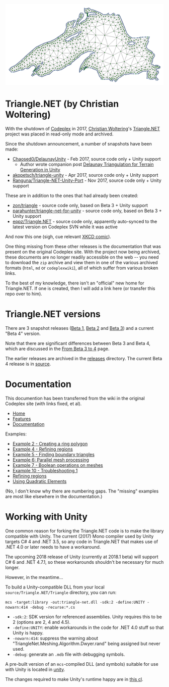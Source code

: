 ![Mesh Lake Superior](wiki/Home_mesh-superior.png)

# Triangle.NET (by Christian Woltering)

With the shutdown of [Codeplex](https://archive.codeplex.com/) in 2017, [Christian Woltering](https://github.com/wo80)'s [Triangle.NET](https://archive.codeplex.com/?p=triangle) project was placed in read-only mode and archived.

Since the shutdown announcement, a number of snapshots have been made:

* [Chaosed0/DelaunayUnity](https://github.com/Chaosed0/DelaunayUnity) - Feb 2017, source code only + Unity support
   * Author wrote companion post [Delaunay Triangulation for Terrain Generation in Unity](https://straypixels.net/delaunay-triangulation-terrain/)
* [akopetsch/triangle-unity](https://github.com/akopetsch/triangle-unity) - Apr 2017, source code only + Unity support
* [Ranguna/Triangle-NET-Unity-Port](https://github.com/Ranguna/Triangle-NET-Unity-Port) - Nov 2017, source code only + Unity support

These are in addition to the ones that had already been created:

* [zon/triangle](https://github.com/zon/triangle) - source code only, based on Beta 3 + Unity support
* [parahunter/triangle-net-for-unity](https://github.com/parahunter/triangle-net-for-unity) - source code only, based on Beta 3 + Unity support
* [eppz/Triangle.NET](https://github.com/eppz/Triangle.NET) - source code only, apparently auto-synced to the latest version on Codeplex SVN while it was active

And now this one (sigh, cue relevant [XKCD comic](https://xkcd.com/927/)).

One thing missing from these other releases is the documentation that was present on the original Codeplex site. With the project now being archived, these documents are no longer readily accessible on the web -- you need to download the `zip` archive and view them in one of the various archived formats (`html`, `md` or `codeplexwiki`), all of which suffer from various broken links.

To the best of my knowledge, there isn't an "official" new home for Triangle.NET. If one is created, then I will add a link here (or transfer this repo over to him).

# Triangle.NET versions

There are 3 snapshot releases
([Beta 1](/releases/Triangle.NET%20Beta%201),
[Beta 2](/releases/Triangle.NET%20Beta%202)
and [Beta 3](/releases/Triangle.NET%20Beta%203))
and a current "Beta 4" version.

Note that there are significant differences between Beta 3 and Beta 4, which are discussed in the [From Beta 3 to 4](wiki/From_Beta_3_To_4.md) page.

The earlier releases are archived in the [releases](/releases) directory. The current Beta 4 release is in [source](/source).

# Documentation

This documention has been transferred from the wiki in the original Codeplex site (with links fixed, et al).

* [Home](wiki/Home.md)
* [Features](wiki/Features.md)
* [Documentation](wiki/Documentation.md)

Examples:

* [Example 2 - Creating a ring polygon](wiki/Example_2.md)
* [Example 4 - Refining regions](wiki/Example_4.md)
* [Example 5 - Finding boundary triangles](wiki/Example_5.md)
* [Example 6: Parallel mesh processing](wiki/Parallel_mesh_processing.md)
* [Example 7 - Boolean operations on meshes](wiki/Example_7.md)
* [Example 10 - Troubleshooting 1](wiki/Example_10.md)
* [Refining regions](wiki/Regions.md)
* [Using Quadratic Elements](wiki/Quadratic_Elements.md)

(No, I don't know why there are numbering gaps. The "missing" examples are most like elsewhere in the documentation.)

# Working with Unity

One common reason for forking the Triangle.NET code is to make the library compatible with Unity. The current (2017) Mono compiler used by Unity targets C# 4 and .NET 3.5, so any code in Triangle.NET that makes use of .NET 4.0 or later needs to have a workaround.

The upcoming 2018 release of Unity (currently at 2018.1 beta) will support C# 6 and .NET 4.7.1, so these workarounds shouldn't be necessary for much longer.

However, in the meantime...

To build a Unity-compatible DLL from your local `source/Triangle.NET/Triangle` directory, you can run:

```
mcs -target:library -out:triangle-net.dll -sdk:2 -define:UNITY -nowarn:414 -debug -recurse:*.cs
```

* `-sdk:2`: SDK version for referenced assemblies. Unity requires this to be 2 (options are 2, 4 and 4.5).
* `-define:UNITY`: enable workarounds in the code for .NET 4.0 stuff so that Unity is happy.
* `-nowarn:414`: suppress the warning about "TriangleNet.Meshing.Algorithm.Dwyer.rand" being assigned but never used.
* `-debug`: generate an `.mdb` file with debugging symbols.

A pre-built version of an `mcs`-compiled DLL (and symbols) suitable for use with Unity is located in [unity](unity).

The changes required to make Unity's runtime happy are in [this cl](https://github.com/garykac/triangle.net/commit/19bfd1b4eb79eb783511f69bc1593cf84261b256).
